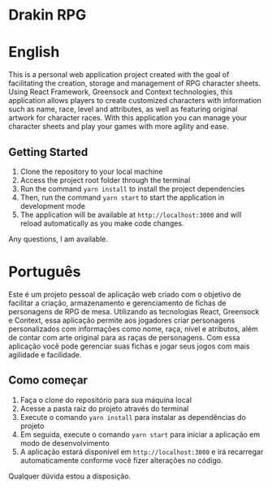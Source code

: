 # Drakin RPG

# English

This is a personal web application project created with the goal of facilitating the creation, storage and management of RPG character sheets. Using React Framework, Greensock and Context technologies, this application allows players to create customized characters with information such as name, race, level and attributes, as well as featuring original artwork for character races.
With this application you can manage your character sheets and play your games with more agility and ease.

## Getting Started

1. Clone the repository to your local machine
2. Access the project root folder through the terminal
3. Run the command `yarn install` to install the project dependencies
4. Then, run the command `yarn start` to start the application in development mode
5. The application will be available at `http://localhost:3000` and will reload automatically as you make code changes.

Any questions, I am available.

# Português

Este é um projeto pessoal de aplicação web criado com o objetivo de facilitar a criação, armazenamento e gerenciamento de fichas de personagens de RPG de mesa. Utilizando as tecnologias React, Greensock e Context, essa aplicação permite aos jogadores criar personagens personalizados com informações como nome, raça, nível e atributos, além de contar com arte original para as raças de personagens.
Com essa aplicação você pode gerenciar suas fichas e jogar seus jogos com mais agilidade e facilidade.

## Como começar

1. Faça o clone do repositório para sua máquina local
2. Acesse a pasta raiz do projeto através do terminal
3. Execute o comando `yarn install` para instalar as dependências do projeto
4. Em seguida, execute o comando `yarn start` para iniciar a aplicação em modo de desenvolvimento
5. A aplicação estará disponível em `http://localhost:3000` e irá recarregar automaticamente conforme você fizer alterações no código.

Qualquer dúvida estou a disposição.


